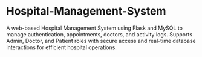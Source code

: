 # Hospital-Management-System
A web-based Hospital Management System using Flask and MySQL to manage authentication, appointments, doctors, and activity logs. Supports Admin, Doctor, and Patient roles with secure access and real-time database interactions for efficient hospital operations.
